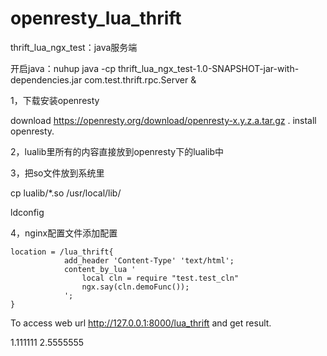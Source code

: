 # openresty_lua_thrift

thrift_lua_ngx_test：java服务端

开启java：nuhup java -cp thrift_lua_ngx_test-1.0-SNAPSHOT-jar-with-dependencies.jar com.test.thrift.rpc.Server &

1，下载安装openresty

download https://openresty.org/download/openresty-x.y.z.a.tar.gz .
install openresty.

2，lualib里所有的内容直接放到openresty下的lualib中

3，把so文件放到系统里

cp lualib/*.so /usr/local/lib/

ldconfig

4，nginx配置文件添加配置

```
location = /lua_thrift{
            add_header 'Content-Type' 'text/html';
            content_by_lua '
                local cln = require "test.test_cln"
                ngx.say(cln.demoFunc());
            ';
}
```


To access web url http://127.0.0.1:8000/lua_thrift and get result.

1.111111
2.5555555